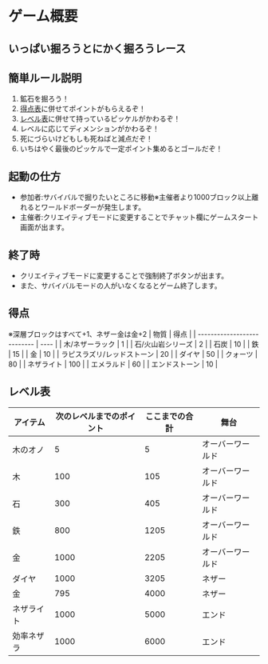 
# ゲーム概要
## いっぱい掘ろうとにかく掘ろうレース
## 簡単ルール説明
1. 鉱石を掘ろう！
2. [得点表](#得点)に併せてポイントがもらえるぞ！
3. [レベル表](#レベル表)に併せて持っているピッケルがかわるぞ！
4. レベルに応じてディメンションがかわるぞ！
5. 死にづらいけどもしも死ねばと減点だぞ！
6. いちはやく最後のピッケルで一定ポイント集めるとゴールだぞ！

## 起動の仕方
-   参加者:サバイバルで掘りたいところに移動※主催者より1000ブロック以上離れるとワールドボーダーが発生します。
-   主催者:クリエイティブモードに変更することでチャット欄にゲームスタート画面が出ます。
## 終了時
-   クリエイティブモードに変更することで強制終了ボタンが出ます。
-   また、サバイバルモードの人がいなくなるとゲーム終了します。

## 得点
※深層ブロックはすべて+1、ネザー金は金+2
| 物質                        | 得点 |
| --------------------------- | ---- |
| 木/ネザーラック             | 1    |
| 石/火山岩シリーズ           | 2    |
| 石炭                        | 10   |
| 鉄                          | 15   |
| 金                          | 10   |
| ラピスラズリ/レッドストーン | 20   |
| ダイヤ                      | 50   |
| クォーツ                    | 80   |
| ネザライト                  | 100  |
| エメラルド                  | 60   |
| エンドストーン              | 10   |

## レベル表
| アイテム   | 次のレベルまでのポイント | ここまでの合計 | 舞台             |
| ---------- | ------------------------ | -------------- | ---------------- |
| 木のオノ   | 5                        | 5              | オーバーワールド |
| 木         | 100                      | 105            | オーバーワールド |
| 石         | 300                      | 405            | オーバーワールド |
| 鉄         | 800                      | 1205           | オーバーワールド |
| 金         | 1000                     | 2205           | オーバーワールド |
| ダイヤ     | 1000                     | 3205           | ネザー           |
| 金         | 795                      | 4000           | ネザー           |
| ネザライト | 1000                     | 5000           | エンド           |
| 効率ネザラ | 1000                     | 6000           | エンド           |

